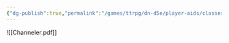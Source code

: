 ```yaml
---
{"dg-publish":true,"permalink":"/games/ttrpg/dn-d5e/player-aids/classes/channeler/","tags":["TTRPG/DND/5e"],"noteIcon":""}
---
```


![[Channeler.pdf]]

